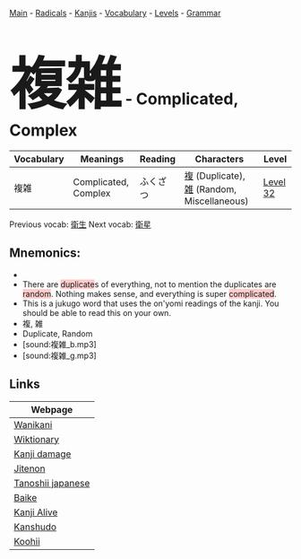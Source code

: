 <style> bigfont {font-size: 100px}</style>
[Main](../README.md) -
[Radicals](../radicals.md) -
[Kanjis](../kanjis.md) -
[Vocabulary](../vocabulary.md) -
[Levels](../levels.md) -
[Grammar](../grammar.md)
# <bigfont> 複雑</bigfont> - Complicated, Complex 

| Vocabulary | Meanings | Reading | Characters | Level |
| --- | --- | --- | --- | --- |
| 複雑 | Complicated, Complex | ふくざつ |  [複](../kanjis/複.md) (Duplicate), [雑](../kanjis/雑.md) (Random, Miscellaneous) | [Level 32](../levels/wk_level32.md) |

Previous vocab: [衛生](衛生.md) Next vocab: [衛星](衛星.md) 

## Mnemonics:

* 
* There are <span style="background-color:#ffcccb"> duplicate</span>s of everything, not to mention the duplicates are <span style="background-color:#ffcccb"> random</span>. Nothing makes sense, and everything is super <span style="background-color:#ffcccb"> complicated</span>.
* This is a jukugo word that uses the on'yomi readings of the kanji. You should be able to read this on your own.
* 複, 雑
* Duplicate, Random
* [sound:複雑_b.mp3]
* [sound:複雑_g.mp3]


## Links 

| Webpage |
| --- |
| [Wanikani          ](https://www.wanikani.com/kanji/複雑) |
| [Wiktionary        ](https://en.wiktionary.org/wiki/複雑) |
| [Kanji damage      ](http://www.kanjidamage.com/kanji/search?utf8=✓&q=複雑) |
| [Jitenon           ](https://jitenon.com/kanji/複雑) |
| [Tanoshii japanese ](https://www.tanoshiijapanese.com/dictionary/kanji.cfm?k=複雑) |
| [Baike             ](https://baike.baidu.com/item/複雑) |
| [Kanji Alive       ](https://app.kanjialive.com/複雑) |
| [Kanshudo          ](https://www.kanshudo.com/searchmn?q=複雑) |
| [Koohii            ](https://kanji.koohii.com/study/kanji/複雑) |
